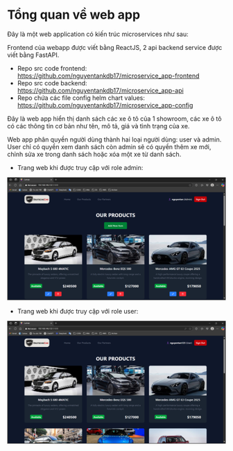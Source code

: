 # Tổng quan về web app
Đây là một web application có kiến trúc microservices như sau:


Frontend của webapp được viết bằng ReactJS, 2 api backend service được viết bằng FastAPI.  
- Repo src code frontend: https://github.com/nguyentankdb17/microservice_app-frontend
- Repo src code backend: 
https://github.com/nguyentankdb17/microservice_app-api
- Repo chứa các file config helm chart values: https://github.com/nguyentankdb17/microservice_app-config  

Đây là web app hiển thị danh sách các xe ô tô của 1 showroom, các xe ô tô có các thông tin cơ bản như tên, mô tả, giá và tình trạng của xe.   

Web app phân quyền người dùng thành hai loại người dùng: user và admin. User chỉ có quyền xem danh sách còn admin sẽ có quyền thêm xe mới, chỉnh sửa xe trong danh sách hoặc xóa một xe từ danh sách.

- Trang web khi được truy cập với role admin:

![](../../images/web-view-admin.png)

- Trang web khi được truy cập với role user:

![](../../images/web-view-user.png)